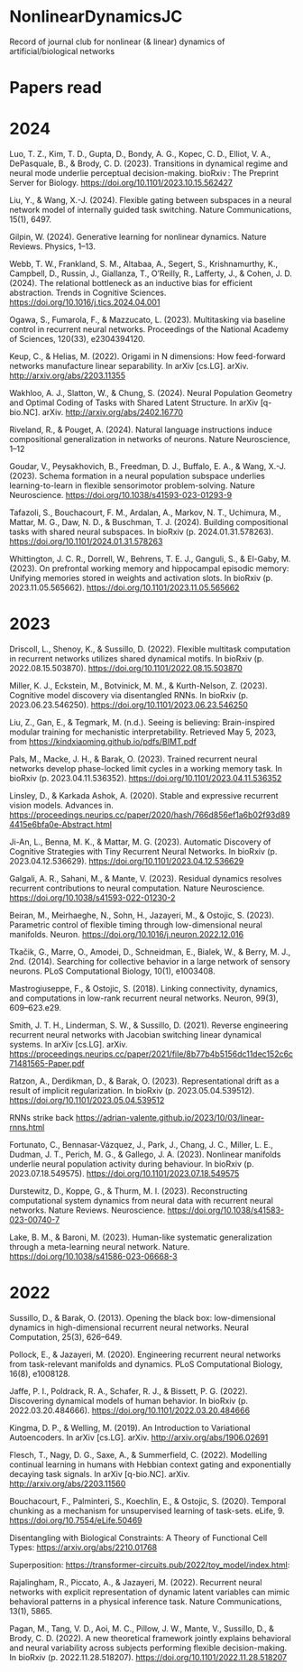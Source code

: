 # NonlinearDynamicsJC
Record of journal club for nonlinear (& linear) dynamics of artificial/biological networks

# Papers read 
# 2024
Luo, T. Z., Kim, T. D., Gupta, D., Bondy, A. G., Kopec, C. D., Elliot, V. A., DePasquale, B., & Brody, C. D. (2023). Transitions in dynamical regime and neural mode underlie perceptual decision-making. bioRxiv : The Preprint Server for Biology. https://doi.org/10.1101/2023.10.15.562427

Liu, Y., & Wang, X.-J. (2024). Flexible gating between subspaces in a neural network model of internally guided task switching. Nature Communications, 15(1), 6497.

Gilpin, W. (2024). Generative learning for nonlinear dynamics. Nature Reviews. Physics, 1–13.

Webb, T. W., Frankland, S. M., Altabaa, A., Segert, S., Krishnamurthy, K., Campbell, D., Russin, J., Giallanza, T., O’Reilly, R., Lafferty, J., & Cohen, J. D. (2024). The relational bottleneck as an inductive bias for efficient abstraction. Trends in Cognitive Sciences. https://doi.org/10.1016/j.tics.2024.04.001

Ogawa, S., Fumarola, F., & Mazzucato, L. (2023). Multitasking via baseline control in recurrent neural networks. Proceedings of the National Academy of Sciences, 120(33), e2304394120.

Keup, C., & Helias, M. (2022). Origami in N dimensions: How feed-forward networks manufacture linear separability. In arXiv [cs.LG]. arXiv. http://arxiv.org/abs/2203.11355

Wakhloo, A. J., Slatton, W., & Chung, S. (2024). Neural Population Geometry and Optimal Coding of Tasks with Shared Latent Structure. In arXiv [q-bio.NC]. arXiv. http://arxiv.org/abs/2402.16770

Riveland, R., & Pouget, A. (2024). Natural language instructions induce compositional generalization in networks of neurons. Nature Neuroscience, 1–12

Goudar, V., Peysakhovich, B., Freedman, D. J., Buffalo, E. A., & Wang, X.-J. (2023). Schema formation in a neural population subspace underlies learning-to-learn in flexible sensorimotor problem-solving. Nature Neuroscience. https://doi.org/10.1038/s41593-023-01293-9

Tafazoli, S., Bouchacourt, F. M., Ardalan, A., Markov, N. T., Uchimura, M., Mattar, M. G., Daw, N. D., & Buschman, T. J. (2024). Building compositional tasks with shared neural subspaces. In bioRxiv (p. 2024.01.31.578263). https://doi.org/10.1101/2024.01.31.578263

Whittington, J. C. R., Dorrell, W., Behrens, T. E. J., Ganguli, S., & El-Gaby, M. (2023). On prefrontal working memory and hippocampal episodic memory: Unifying memories stored in weights and activation slots. In bioRxiv (p. 2023.11.05.565662). https://doi.org/10.1101/2023.11.05.565662

# 2023
Driscoll, L., Shenoy, K., & Sussillo, D. (2022). Flexible multitask computation in recurrent networks utilizes shared dynamical motifs. In bioRxiv (p. 2022.08.15.503870). https://doi.org/10.1101/2022.08.15.503870

Miller, K. J., Eckstein, M., Botvinick, M. M., & Kurth-Nelson, Z. (2023). Cognitive model discovery via disentangled RNNs. In bioRxiv (p. 2023.06.23.546250). https://doi.org/10.1101/2023.06.23.546250

Liu, Z., Gan, E., & Tegmark, M. (n.d.). Seeing is believing: Brain-inspired modular training for mechanistic interpretability. Retrieved May 5, 2023, from https://kindxiaoming.github.io/pdfs/BIMT.pdf

Pals, M., Macke, J. H., & Barak, O. (2023). Trained recurrent neural networks develop phase-locked limit cycles in a working memory task. In bioRxiv (p. 2023.04.11.536352). https://doi.org/10.1101/2023.04.11.536352

Linsley, D., & Karkada Ashok, A. (2020). Stable and expressive recurrent vision models. Advances in. https://proceedings.neurips.cc/paper/2020/hash/766d856ef1a6b02f93d894415e6bfa0e-Abstract.html

Ji-An, L., Benna, M. K., & Mattar, M. G. (2023). Automatic Discovery of Cognitive Strategies with Tiny Recurrent Neural Networks. In bioRxiv (p. 2023.04.12.536629). https://doi.org/10.1101/2023.04.12.536629

Galgali, A. R., Sahani, M., & Mante, V. (2023). Residual dynamics resolves recurrent contributions to neural computation. Nature Neuroscience. https://doi.org/10.1038/s41593-022-01230-2

Beiran, M., Meirhaeghe, N., Sohn, H., Jazayeri, M., & Ostojic, S. (2023). Parametric control of flexible timing through low-dimensional neural manifolds. Neuron. https://doi.org/10.1016/j.neuron.2022.12.016

Tkačik, G., Marre, O., Amodei, D., Schneidman, E., Bialek, W., & Berry, M. J., 2nd. (2014). Searching for collective behavior in a large network of sensory neurons. PLoS Computational Biology, 10(1), e1003408.

Mastrogiuseppe, F., & Ostojic, S. (2018). Linking connectivity, dynamics, and computations in low-rank recurrent neural networks. Neuron, 99(3), 609–623.e29.

Smith, J. T. H., Linderman, S. W., & Sussillo, D. (2021). Reverse engineering recurrent neural networks with Jacobian switching linear dynamical systems. In arXiv [cs.LG]. arXiv. https://proceedings.neurips.cc/paper/2021/file/8b77b4b5156dc11dec152c6c71481565-Paper.pdf

Ratzon, A., Derdikman, D., & Barak, O. (2023). Representational drift as a result of implicit regularization. In bioRxiv (p. 2023.05.04.539512). https://doi.org/10.1101/2023.05.04.539512

RNNs strike back
https://adrian-valente.github.io/2023/10/03/linear-rnns.html

Fortunato, C., Bennasar-Vázquez, J., Park, J., Chang, J. C., Miller, L. E., Dudman, J. T., Perich, M. G., & Gallego, J. A. (2023). Nonlinear manifolds underlie neural population activity during behaviour. In bioRxiv (p. 2023.07.18.549575). https://doi.org/10.1101/2023.07.18.549575

Durstewitz, D., Koppe, G., & Thurm, M. I. (2023). Reconstructing computational system dynamics from neural data with recurrent neural networks. Nature Reviews. Neuroscience. https://doi.org/10.1038/s41583-023-00740-7

Lake, B. M., & Baroni, M. (2023). Human-like systematic generalization through a meta-learning neural network. Nature. https://doi.org/10.1038/s41586-023-06668-3

# 2022
Sussillo, D., & Barak, O. (2013). Opening the black box: low-dimensional dynamics in high-dimensional recurrent neural networks. Neural Computation, 25(3), 626–649.<br/>

Pollock, E., & Jazayeri, M. (2020). Engineering recurrent neural networks from task-relevant manifolds and dynamics. PLoS Computational Biology, 16(8), e1008128.<br/>

Jaffe, P. I., Poldrack, R. A., Schafer, R. J., & Bissett, P. G. (2022). Discovering dynamical models of human behavior. In bioRxiv (p. 2022.03.20.484666). https://doi.org/10.1101/2022.03.20.484666 <br/>

Kingma, D. P., & Welling, M. (2019). An Introduction to Variational Autoencoders. In arXiv [cs.LG]. arXiv. http://arxiv.org/abs/1906.02691 <br/>

Flesch, T., Nagy, D. G., Saxe, A., & Summerfield, C. (2022). Modelling continual learning in humans with Hebbian context gating and exponentially decaying task signals. In arXiv [q-bio.NC]. arXiv. http://arxiv.org/abs/2203.11560<br/>

Bouchacourt, F., Palminteri, S., Koechlin, E., & Ostojic, S. (2020). Temporal chunking as a mechanism for unsupervised learning of task-sets. eLife, 9. https://doi.org/10.7554/eLife.50469<br/>

Disentangling with Biological Constraints: A Theory of Functional Cell Types: https://arxiv.org/abs/2210.01768<br/>

Superposition: https://transformer-circuits.pub/2022/toy_model/index.html: <br/>

Rajalingham, R., Piccato, A., & Jazayeri, M. (2022). Recurrent neural networks with explicit representation of dynamic latent variables can mimic behavioral patterns in a physical inference task. Nature Communications, 13(1), 5865.<br/>

Pagan, M., Tang, V. D., Aoi, M. C., Pillow, J. W., Mante, V., Sussillo, D., & Brody, C. D. (2022). A new theoretical framework jointly explains behavioral and neural variability across subjects performing flexible decision-making. In bioRxiv (p. 2022.11.28.518207). https://doi.org/10.1101/2022.11.28.518207<br/>

